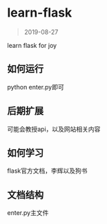 # learn-flask

> 2019-08-27

learn flask for joy


## 如何运行

python enter.py即可



## 后期扩展

可能会教授api，以及网站相关内容


## 如何学习

flask官方文档，李辉以及狗书

## 文档结构

enter.py主文件
